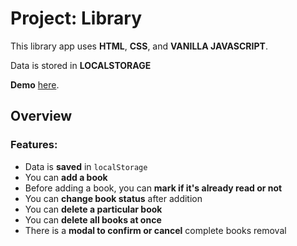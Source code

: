 # Project: Library

This library app uses **HTML**, **CSS**, and **VANILLA JAVASCRIPT**.

Data is stored in **LOCALSTORAGE**

**Demo** [here](https://verybag.github.io/library/).

## Overview

### **Features:**

- Data is **saved** in `localStorage`
- You can **add a book**
- Before adding a book, you can **mark if it's already read or not**
- You can **change book status** after addition
- You can **delete a particular book**
- You can **delete all books at once**
- There is a **modal to confirm or cancel** complete books removal
